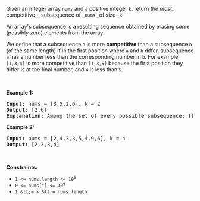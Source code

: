 Given an integer array `` nums `` and a positive integer `` k ``, return _the most__ competitive__ subsequence of _`` nums `` _of size _`` k ``.

An array's subsequence is a resulting sequence obtained by erasing some (possibly zero) elements from the array.

We define that a subsequence `` a `` is more __competitive__ than a subsequence `` b `` (of the same length) if in the first position where `` a `` and `` b `` differ, subsequence `` a `` has a number __less__ than the corresponding number in `` b ``. For example, `` [1,3,4] `` is more competitive than `` [1,3,5] `` because the first position they differ is at the final number, and `` 4 `` is less than `` 5 ``.

&nbsp;

__Example 1:__

<pre>
<strong>Input:</strong> nums = [3,5,2,6], k = 2
<strong>Output:</strong> [2,6]
<strong>Explanation:</strong> Among the set of every possible subsequence: {[3,5], [3,2], [3,6], [5,2], [5,6], [2,6]}, [2,6] is the most competitive.
</pre>

__Example 2:__

<pre>
<strong>Input:</strong> nums = [2,4,3,3,5,4,9,6], k = 4
<strong>Output:</strong> [2,3,3,4]
</pre>

&nbsp;

__Constraints:__

*   <code>1 &lt;= nums.length &lt;= 10<sup>5</sup></code>
*   <code>0 &lt;= nums[i] &lt;= 10<sup>9</sup></code>
*   `` 1 &lt;= k &lt;= nums.length ``